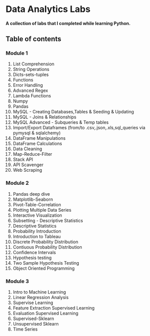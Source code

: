 # Data Analytics Labs

#### A collection of labs that I completed while learning Python.

## Table of contents

### Module 1
 
1) List Comprehension
2) String Operations 
3) Dicts-sets-tuples 
4) Functions    
5) Error Handling    
6) Advanced Regex  
7) Lambda Functions  
8) Numpy
9) Pandas 
10) MySQL - Creating Databases,Tables & Seeding & Updating 
11) MySQL - Joins & Relationships  
12) MySQL Advanced - Subqueries & Temp tables  
13) Import/Export Dataframes (from/to .csv,.json,.xls,sql_queries via pymysql & sqlalchemy)
14) DataFrame Manipulations
15) DataFrame Calculations  
16) Data Cleaning 
17) Map-Reduce-Filter   
18) Stack API
19) API Scavenger
20) Web Scraping

### Module 2   

1) Pandas deep dive  
2) Matplotlib-Seaborn
3) Pivot-Table-Correlation
4) Plotting Multiple Data Series
5) Interactive Visualization
6) Subsetting - Descriptive Statistics
7) Descriptive Statistics
8) Probability Introduction
9) Introduction to Tableau
10) Discrete Probability Distribution
11) Contiuous Probability Distribution
12) Confidence Intervals
13) Hypothesis testing
14) Two Sample Hypothesis Testing
15) Object Oriented Programming

### Module 3

1) Intro to Machine Learning
2) Linear Regression Analysis
3) Supervise Learning
4) Feature Extraction Supervised Learning
5) Evaluation Supervised Learning
6) Supervised-Sklearn
7) Unsupervised Sklearn
8) Time Series
